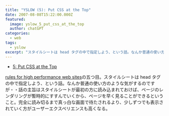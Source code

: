 ```yaml
---
title: "YSLOW (5): Put CSS at the Top"
date: 2007-08-08T15:22:00.000Z
featured:
  image: yslow_5_put_css_at_the_top
  author: chatGPT
categories:
  - web
tags:
  - yslow
excerpt: "スタイルシートは head タグの中で指定しよう、という話。なんか普通の使い方のような気がするのですが・・"
---
```


- [5: Put CSS at the Top](http://developer.yahoo.com/performance/rules.html#css_top)

[rules for high performance web sites](http://developer.yahoo.com/performance/rules.html)の五つ目。スタイルシートは head タグの中で指定しよう、という話。なんか普通の使い方のような気がするのですが・・話の主旨はスタイルシートが最初の方に読み込まれておけば、ページのレンダリングが暫時的にすすんでいくから、ページを早く見ることができるということ。完全に読み切るまで真っ白な画面で待たされるより、少しずつでも表示されていく方がユーザーエクスペリエンスも高くなる。
